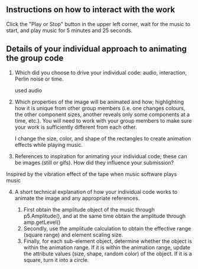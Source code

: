 ## Instructions on how to interact with the work

Click the "Play or Stop" button in the upper left corner, wait for the music to start, and play music for 5 minutes and 25 seconds.

## Details of your individual approach to animating the group code

1. Which did you choose to drive your individual code: audio, interaction, Perlin noise or time.

   used audio

2. Which properties of the image will be animated and how; highlighting how it is unique from other group members (i.e. one changes colours, the other component sizes, another reveals only some components at a time, etc.). You will need to work with your group members to make sure your work is sufficiently different from each other.

   I change the size, color, and shape of the rectangles to create animation effects while playing music.

3. References to inspiration for animating your individual code; these can be images (still or gifs). How did they influence your submission?

  Inspired by the vibration effect of the tape when music software plays music

4. A short technical explanation of how your individual code works to animate the image and any appropriate references.

   1. First obtain the amplitude object  of the music through p5.Amplitude(), and at the same time obtain the amplitude through amp.getLevel()
    2. Secondly, use the amplitude calculation to obtain the effective range (square range) and element scaling size.
    3. Finally, for each sub-element object, determine whether the object is within the animation range. If it is within the animation range, update the attribute values ​​(size, shape, random color) of the object. If it is a square, turn it into a circle.
